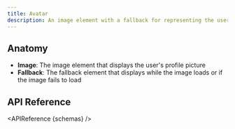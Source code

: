 ```yaml
---
title: Avatar
description: An image element with a fallback for representing the user.
---
```


<script>
    import { APIReference } from '$lib/docs/components'
    export let schemas
</script>

## Anatomy

- **Image**: The image element that displays the user's profile picture
- **Fallback**: The fallback element that displays while the image loads or if the image fails to
  load

## API Reference

<APIReference {schemas} />
